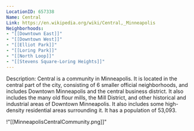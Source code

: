 ```yaml
---
LocationID: 657338
Name: Central
Link: https://en.wikipedia.org/wiki/Central,_Minneapolis 
Neighborhoods: 
- "[[Downtown East]]"
- "[[Downtown West]]"
- "[[Elliot Park]]"
- "[[Loring Park]]"
- "[[North Loop]]"
- "[[Stevens Square-Loring Heights]]"
---
```


Description:
Central is a community in Minneapolis. It is located in the central part of the city, consisting of 6 smaller official neighborhoods, and includes Downtown Minneapolis and the central business district. It also includes the many old flour mills, the Mill District, and other historical and industrial areas of Downtown Minneapolis. It also includes some high-density residential areas surrounding it. It has a population of 53,093.

!"[[MinneapolisCentralCommunity.png]]"